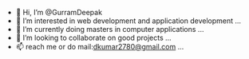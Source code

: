 - 👋 Hi, I’m @GurramDeepak
- 👀 I’m interested in web development and application development ...
- 🌱 I’m currently doing masters in computer applications ...
- 💞️ I’m looking to collaborate on good projects ...
- 📫  reach me  or do mail:dkumar2780@gmail.com ...

<!---
GurramDeepak/GurramDeepak is a ✨ special ✨ repository because its `README.md` (this file) appears on your GitHub profile.
You can click the Preview link to take a look at your changes.
--->
